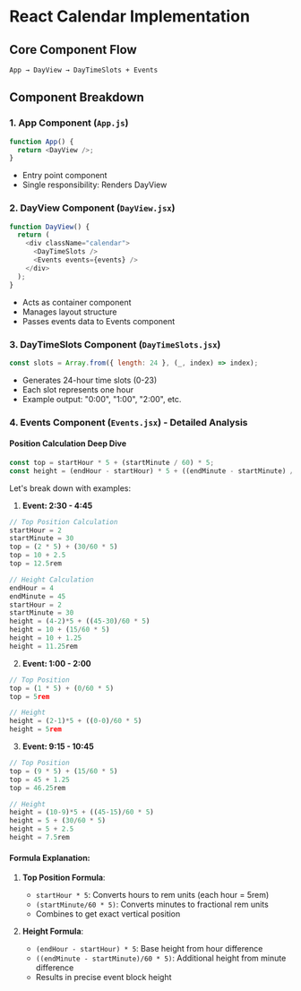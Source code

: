 # React Calendar Implementation 
## Core Component Flow
```mermaid
App → DayView → DayTimeSlots + Events
```

## Component Breakdown

### 1. App Component (`App.js`)
```javascript
function App() {
  return <DayView />;
}
```
- Entry point component
- Single responsibility: Renders DayView

### 2. DayView Component (`DayView.jsx`)
```javascript
function DayView() {
  return (
    <div className="calendar">
      <DayTimeSlots />
      <Events events={events} />
    </div>
  );
}
```
- Acts as container component
- Manages layout structure
- Passes events data to Events component

### 3. DayTimeSlots Component (`DayTimeSlots.jsx`)
```javascript
const slots = Array.from({ length: 24 }, (_, index) => index);
```
- Generates 24-hour time slots (0-23)
- Each slot represents one hour
- Example output: "0:00", "1:00", "2:00", etc.

### 4. Events Component (`Events.jsx`) - Detailed Analysis

#### Position Calculation Deep Dive
```javascript
const top = startHour * 5 + (startMinute / 60) * 5;
const height = (endHour - startHour) * 5 + ((endMinute - startMinute) / 60) * 5;
```

Let's break down with examples:

1. **Event: 2:30 - 4:45**
```javascript
// Top Position Calculation
startHour = 2
startMinute = 30
top = (2 * 5) + (30/60 * 5)
top = 10 + 2.5
top = 12.5rem

// Height Calculation
endHour = 4
endMinute = 45
startHour = 2
startMinute = 30
height = (4-2)*5 + ((45-30)/60 * 5)
height = 10 + (15/60 * 5)
height = 10 + 1.25
height = 11.25rem
```

2. **Event: 1:00 - 2:00**
```javascript
// Top Position
top = (1 * 5) + (0/60 * 5)
top = 5rem

// Height
height = (2-1)*5 + ((0-0)/60 * 5)
height = 5rem
```

3. **Event: 9:15 - 10:45**
```javascript
// Top Position
top = (9 * 5) + (15/60 * 5)
top = 45 + 1.25
top = 46.25rem

// Height
height = (10-9)*5 + ((45-15)/60 * 5)
height = 5 + (30/60 * 5)
height = 5 + 2.5
height = 7.5rem
```

#### Formula Explanation:
1. **Top Position Formula**:
    - `startHour * 5`: Converts hours to rem units (each hour = 5rem)
    - `(startMinute/60 * 5)`: Converts minutes to fractional rem units
    - Combines to get exact vertical position

2. **Height Formula**:
    - `(endHour - startHour) * 5`: Base height from hour difference
    - `((endMinute - startMinute)/60 * 5)`: Additional height from minute difference
    - Results in precise event block height

